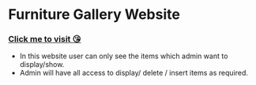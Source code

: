 # Furniture Gallery Website
### <a href="https://mg143pavankumar.github.io/furniture-gallery-web/" target="__blank"> Click me to visit 😘 </a>

+ In this website user can only see the items which admin want to display/show.
+ Admin will have all access to display/ delete / insert items as required.
